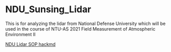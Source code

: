 # NDU_Sunsing_Lidar
This is for analyzing the lidar from National Defense University which will be used in the course of NTU-AS 2021 Field Measurement of Atmospheric Environment II

[NDU Lidar SOP hackmd](https://hackmd.io/rlmIsb0UQCqlHdhiee7wYg)




